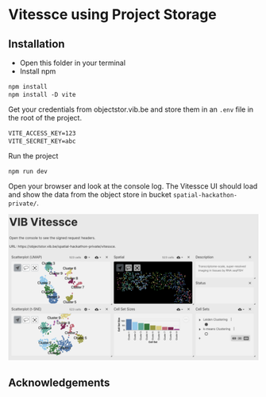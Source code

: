 # Vitessce using Project Storage

## Installation

- Open this folder in your terminal
- Install npm

```
npm install
npm install -D vite
```

Get your credentials from objectstor.vib.be and store them in an `.env` file in the root of the project.

```
VITE_ACCESS_KEY=123
VITE_SECRET_KEY=abc
```

Run the project
```
npm run dev
```

Open your browser and look at the console log. The Vitessce UI should load and show the data from the object store  in bucket `spatial-hackathon-private/`.

![Vitessce UI](./public/Screenshot%202024-09-18%20at%2023.06.16.png)


## Acknowledgements

